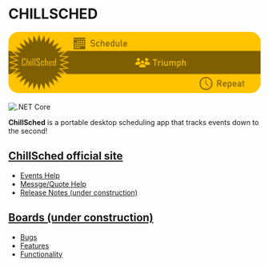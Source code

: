 # CHILLSCHED

[![Image](docs/resources/ChillSchedheader.png)](https://mikeyjm145.github.io/ChillSched/ "ChillSched")

![.NET Core](https://github.com/mikeyjm145/ChillSched/workflows/.NET%20Core/badge.svg?branch=Development)

**ChillSched** is a portable desktop scheduling app that tracks events down to the second!

## [ChillSched official site](https://mikeyjm145.github.io/ChillSched/ "ChillSched Official Site")

 - [Events Help](https://mikeyjm145.github.io/ChillSched/pages/Events.html "Help for Events")
 - [Messge/Quote Help](https://mikeyjm145.github.io/ChillSched/Messages.html "Help for Message/Quotes")
 - [Release Notes (under construction)](https://mikeyjm145.github.io/ChillSched/ReleaseNotes.html "Latest Release Notes")

## [Boards (under construction)](https://mikeyjm145.github.io/ChillSched/Boards.html)
 - [Bugs](https://app.gitkraken.com/glo/board/XIfjyPkhKgAP0c16)
 - [Features](https://app.gitkraken.com/glo/board/XIfjG_lC3wAPkmAG)
 - [Functionality](https://app.gitkraken.com/glo/board/XIfjwX5wEgARWbBy)
